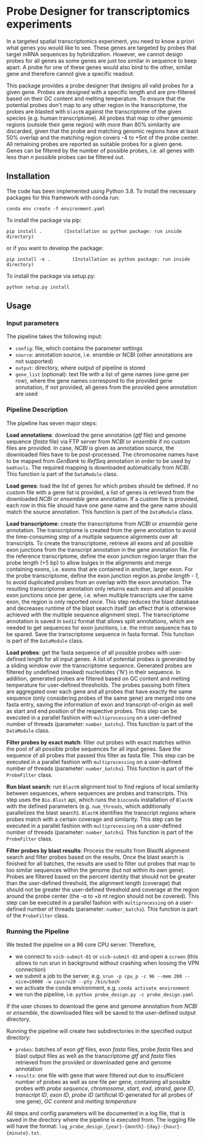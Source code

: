 # Probe Designer for transcriptomics experiments

In a targeted spatial transcriptomics experiment, you need to know a priori what genes you would like to see. These genes are targeted by probes that target mRNA sequences by hybridization. However, we cannot design probes for all genes as some genes are just too similar in sequence to keep apart. A probe for one of these genes would also bind to the other, similar gene and therefore cannot give a specific readout.

This package provides a probe designer that designs all valid probes for a given gene. Probes are designed with a specific length and are pre-filtered based on their GC content and melting temperature. To ensure that the potential probes don't map to any other region in the transcriptome, the probes are blasted with ```blastN``` against the transcriptome of the given species (e.g. human transcriptome). All probes that map to other genomic regions (outside their gene region) with more than 80% similarity are discarded, given that the probe and matching genomic regions have at least 50% overlap and the matching region covers -4 to +5nt of the probe center. All remaining probes are reported as suitable probes for a given gene. Genes can be filtered by the number of possible probes, i.e. all genes with less than *n* possible probes can be filtered out. 

## Installation

The code has been implemented using Python 3.8. To install the necessary packages for this framework with conda run:

```
conda env create -f environment.yaml
```

To install the package via pip:

```
pip install .        (Installation as python package: run inside directory)
``` 
or if you want to develop the package:
```
pip install -e .        (Installation as python package: run inside directory)
``` 

To install the package via setup.py:
```
python setup.py install
```

## Usage

### Input parameters

The pipeline takes the following input:
- ```config```: file, which contains the parameter settings
- ```source```: annotation source, i.e. ensmble or NCBI (other annotations are not supported)
- ```output```: directory, where output of pipeline is stored
- ```gene_list``` (optional): text file with a list of gene names (one gene per row), where the gene names correspond to the provided gene annotation, if not provided, all genes from the provided gene annotation are used

### Pipeline Description

The pipeline has seven major steps: 

**Load annotations**: download the gene annotation (*gtf* file) and genome sequence (*fasta* file) via FTP server from *NCBI* or *ensemble* if no custom files are provided. In case, *NCBI* is given as annotation source, the downloaded files have to be post-processed. The chromosome names have to be mapped from *GenBank* to *RefSeq* annotation in order to be used by ```bedtools```. The required mapping is downloaded automatically from *NCBI*. This function is part of the ```DataModule``` class. 

**Load genes**: load the list of genes for which probes should be defined. If no custom file with a gene list is provided, a list of genes is retrieved from the downloaded *NCBI* or *ensemble* gene annotation. If a custom file is provided, each row in this file should have one gene name and the gene name should match the source annotation. This function is part of the ```DataModule``` class.

**Load transcriptome**: create the transcriptome from *NCBI* or *ensemble* gene annotation. The transcriptome is created from the gene annotation to avoid the time-consuming step of a multiple sequence alignments over all transcripts. To create the transcriptome, retrieve all exons and all possible exon junctions from the transcript annotation in the gene annotation file. For the reference transcriptome, define the exon junction region larger than the probe length (+5 bp) to allow bulges in the alignments and merge containing exons, i.e. exons that are contained in another, larger exon. For the probe transcriptome, define the exon junction region as *probe length - 1*, to avoid duplicated probes from an overlap with the exon annotation. The resulting transcriptome annotation only returns each exon and all possible exon junctions once per gene, i.e. when multiple transcripts use the same exon, the region is only reported once. This step reduces the blast database and decreases runtime of the blast search itself (an effect that is otherwise achieved with the multiple sequence alignment step). The transcriptome annotation is saved in ```bed12``` format that allows split annotations, which are needed to get sequences for exon junctions, i.e. the intron sequence has to be spared. Save the transcriptome sequence in fasta format. This function is part of the ```DataModule``` class.

**Load probes**: get the fasta sequence of all possible probes with user-defined length for all input genes. A list of potential probes is generated by a sliding window over the transcriptome sequence. Generated probes are filtered by undefined (masked) nucleotides ('N') in their sequence. In addition, generated probes are filtered based on GC content and melting temperature for user-defined thresholds. The probes passing both filters are aggregated over each gene and all probes that have exactly the same sequence (only considering probes of the same gene) are merged into one fasta entry, saving the information of exon and transcript-of-origin as well as start and end position of the respective probes. This step can be executed in a parallel fashion with ```multiprocessing``` on a user-defined number of threads (parameter: ```number_batchs```). This function is part of the ```DataModule``` class.

**Filter probes by exact match**: filter out probes with exact matches within the pool of all possible probe sequences for all input genes. Save the sequence of all probes that passed this filter as fasta file. This step can be executed in a parallel fashion with ```multiprocessing``` on a user-defined number of threads (parameter: ```number_batchs```). This function is part of the ```ProbeFilter``` class.

**Run blast search**: run ```BlastN``` alignment tool to find regions of local similarity between sequences, where sequences are probes and transcripts. This step uses the ```Bio.Blast``` api, which runs the ```bioconda``` installation of ```BlastN``` with the defined parameters (e.g. ```num_threads```, which additionally parallelizes the blast search). ```BlastN``` identifies the transcript regions where probes match with a certain coverage and similarity. This step can be executed in a parallel fashion with ```multiprocessing``` on a user-defined number of threads (parameter: ```number_batchs```). This function is part of the ```ProbeFilter``` class.

**Filter probes by blast results**: Process the results from BlastN alignment search and filter probes based on the results. Once the blast search is finished for all batches, the results are used to filter out probes that map to too similar sequences within the genome (but not within its own gene). Probes are filtered based on the percent identity that should not be greater than the user-defined threshold, the alignment length (coverage) that should not be greater the user-defined threshold and coverage at the region around the probe center (the -*a* to +*b* nt region should not be covered). This step can be executed in a parallel fashion with ```multiprocessing``` on a user-defined number of threads (parameter: ```number_batchs```). This function is part of the ```ProbeFilter``` class.

### Running the Pipeline

We tested the pipeline on a 96 core CPU server. Therefore, 

- we connect to ```vicb-submit-01``` or ```vicb-submit-02``` and open a ```screen``` (this allows to run srun in background without crashing when loosing the VPN connection)
- we submit a job to the server, e.g. ```srun -p cpu_p -c 96 --mem 200 --nice=10000 -w cpusrv20 --pty /bin/bash``` 
- we activate the conda environment, e.g. ```conda activate environment```
- we run the pipeline, i.e. ```python probe_design.py -c probe_design.yaml```

If the user choses to download the gene and genome annotation from *NCBI* or *ensemble*, the downloaded files will be saved to the user-defined output directory.

Running the pipeline will create two subdirectories in the specified output directory:

- ```probes```: batches of exon *gtf* files, exon *fasta* files, probe *fasta* files and blast output files as well as the transcriptome *gtf* and *fasta* files retrieved from the provided or downloaded gene and genome annotation
- ```results```: one file with gene that were filtered out due to insufficient number of probes as well as one file per gene, containing all possible probes with *probe sequence*, *chromosome*, *start*, *end*, *strand*, *gene ID*, *transcript ID*, *exon ID*, *probe ID* (artificial ID generated for all probes of one gene), *GC content* and *melting temperature*

All steps and config parameters will be documented in a log file, that is saved in the directory where the pipeline is executed from. The logging file will have the format: ```log_probe_design_{year}-{month}-{day}-{hour}-{minute}.txt```.
